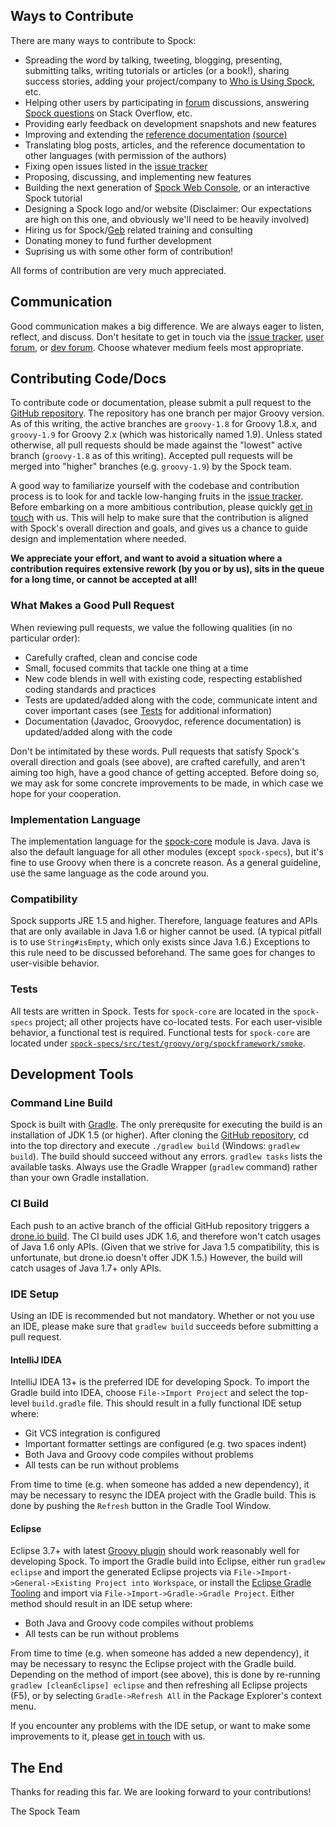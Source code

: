 ## Ways to Contribute

There are many ways to contribute to Spock:

* Spreading the word by talking, tweeting, blogging, presenting, submitting talks, writing tutorials or articles (or a book!), sharing success stories, adding your project/company to [Who is Using Spock](http://wiki.spockframework.org/WhoIsUsingSpock), etc.
* Helping other users by participating in [forum](http://forum.spockframework.org) discussions, answering [Spock questions](http://stackoverflow.com/questions/tagged/spock) on Stack Overflow, etc.
* Providing early feedback on development snapshots and new features
* Improving and extending the [reference documentation](http://docs.spockframework.org) [(source)](https://github.com/spockframework/spock/tree/groovy-1.8/docs)
* Translating blog posts, articles, and the reference documentation to other languages (with permission of the authors)
* Fixing open issues listed in the [issue tracker](http://issues.spockframework.org)
* Proposing, discussing, and implementing new features
* Building the next generation of [Spock Web Console](http://webconsole.spockframework.org), or an interactive Spock tutorial
* Designing a Spock logo and/or website (Disclaimer: Our expectations are high on this one, and obviously we'll need to be heavily involved)
* Hiring us for Spock/[Geb](http://gebish.org) related training and consulting
* Donating money to fund further development
* Suprising us with some other form of contribution!

All forms of contribution are very much appreciated.

## Communication

Good communication makes a big difference. We are always eager to listen, reflect, and discuss. Don't hesitate to get in touch via the [issue tracker](http://issues.spockframework.org), [user forum](http://forum.spockframework.org), or [dev forum](http://dev.forum.spockframework.org). Choose whatever medium feels most appropriate.

## Contributing Code/Docs

To contribute code or documentation, please submit a pull request to the [GitHub repository](http://github.spockframework.org/spock). The repository has one branch per major Groovy version. As of this writing, the active branches are `groovy-1.8` for Groovy 1.8.x, and `groovy-1.9` for Groovy 2.x (which was historically named 1.9). Unless stated otherwise, all pull requests should be made against the "lowest" active branch (`groovy-1.8` as of this writing). Accepted pull requests will be merged into "higher" branches (e.g. `groovy-1.9`) by the Spock team.

A good way to familiarize yourself with the codebase and contribution process is to look for and tackle low-hanging fruits in the [issue tracker](http://issues.spockframework.org). Before embarking on a more ambitious contribution, please quickly [get in touch](#communication) with us. This will help to make sure that the contribution is aligned with Spock's overall direction and goals, and gives us a chance to guide design and implementation where needed. 

**We appreciate your effort, and want to avoid a situation where a contribution requires extensive rework (by you or by us), sits in the queue for a long time, or cannot be accepted at all!**

### What Makes a Good Pull Request

When reviewing pull requests, we value the following qualities (in no particular order):

* Carefully crafted, clean and concise code
* Small, focused commits that tackle one thing at a time
* New code blends in well with existing code, respecting established coding standards and practices
* Tests are updated/added along with the code, communicate intent and cover important cases (see [Tests](#tests) for additional information)
* Documentation (Javadoc, Groovydoc, reference documentation) is updated/added along with the code

Don't be intimitated by these words. Pull requests that satisfy Spock's overall direction and goals (see above), are crafted carefully, and aren't aiming too high, have a good chance of getting accepted. Before doing so, we may ask for some concrete improvements to be made, in which case we hope for your cooperation.

### Implementation Language

The implementation language for the [spock-core](https://github.spockframework.org/spock/tree/groovy-1.8/spock-core) module is Java. Java is also the default language for all other modules (except `spock-specs`), but it's fine to use Groovy when there is a concrete reason. As a general guideline, use the same language as the code around you.

### Compatibility

Spock supports JRE 1.5 and higher. Therefore, language features and APIs that are only available in Java 1.6 or higher cannot be used. (A typical pitfall is to use `String#isEmpty`, which only exists since Java 1.6.) Exceptions to this rule need to be discussed beforehand. The same goes for changes to user-visible behavior.

### Tests

All tests are written in Spock. Tests for `spock-core` are located in the `spock-specs` project; all other projects have co-located tests. For each user-visible behavior, a functional test is required. Functional tests for `spock-core` are located under [`spock-specs/src/test/groovy/org/spockframework/smoke`](https://github.spockframework.org/spock/tree/groovy-1.8/spock-specs/src/test/groovy/org/spockframework/smoke).

## Development Tools

### Command Line Build

Spock is built with [Gradle](http://www.gradle.org). The only prerequsite for executing the build is an installation of JDK 1.5 (or higher). After cloning the [GitHub repository](http://github.spockframework.org/spock), cd into the top directory and execute `./gradlew build` (Windows: `gradlew build`). The build should succeed without any errors. `gradlew tasks` lists the available tasks. Always use the Gradle Wrapper (`gradlew` command) rather than your own Gradle installation.

### CI Build

Each push to an active branch of the official GitHub repository triggers a [drone.io build](http://builds.spockframework.org). The CI build uses JDK 1.6, and therefore won't catch usages of Java 1.6 only APIs. (Given that we strive for Java 1.5 compatibility, this is unfortunate, but drone.io doesn't offer JDK 1.5.) However, the build will catch usages of Java 1.7+ only APIs.

### IDE Setup

Using an IDE is recommended but not mandatory. Whether or not you use an IDE, please make sure that `gradlew build` succeeds before submitting a pull request.

#### IntelliJ IDEA

IntelliJ IDEA 13+ is the preferred IDE for developing Spock. To import the Gradle build into IDEA, choose `File->Import Project` and select the top-level `build.gradle` file. This should result in a fully functional IDE setup where:

* Git VCS integration is configured
* Important formatter settings are configured (e.g. two spaces indent) 
* Both Java and Groovy code compiles without problems
* All tests can be run without problems 

From time to time (e.g. when someone has added a new dependency), it may be necessary to resync the IDEA project with the Gradle build. This is done by pushing the `Refresh` button in the Gradle Tool Window.

#### Eclipse

Eclipse 3.7+ with latest [Groovy plugin](http://groovy.codehaus.org/Eclipse+Plugin) should work reasonably well for developing Spock. To import the Gradle build into Eclipse, either run `gradlew eclipse` and import the generated Eclipse projects via `File->Import->General->Existing Project into Workspace`, or install the [Eclipse Gradle Tooling](https://github.com/spring-projects/eclipse-integration-gradle/) and import via `File->Import->Gradle->Gradle Project`. Either method should result in an IDE setup where:

* Both Java and Groovy code compiles without problems
* All tests can be run without problems

From time to time (e.g. when someone has added a new dependency), it may be necessary to resync the Eclipse project with the Gradle build. Depending on the method of import (see above), this is done by re-running `gradlew [cleanEclipse] eclipse` and then refreshing all Eclipse projects (F5), or by selecting `Gradle->Refresh All` in the Package Explorer's context menu.

If you encounter any problems with the IDE setup, or want to make some improvements to it, please [get in touch](#communication) with us.

## The End

Thanks for reading this far. We are looking forward to your contributions!

The Spock Team

